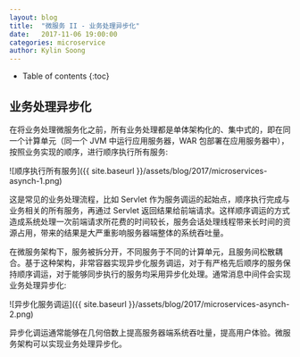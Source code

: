 ```yaml
---
layout: blog
title:  "微服务 II - 业务处理异步化"
date:   2017-11-06 19:00:00
categories: microservice
author: Kylin Soong
---
```


* Table of contents
{:toc}

## 业务处理异步化

在将业务处理微服务化之前，所有业务处理都是单体架构化的、集中式的，即在同一个计算单元（同一个 JVM 中运行应用服务器，WAR 包部署在应用服务器中），按照业务实现的顺序，进行顺序执行所有服务:

![顺序执行所有服务]({{ site.baseurl }}/assets/blog/2017/microservices-asynch-1.png)

这是常见的业务处理流程，比如 Servlet 作为服务调运的起始点，顺序执行完成与业务相关的所有服务，再通过 Servlet 返回结果给前端请求。这样顺序调运的方式造成系统处理一次前端请求所花费的时间较长，服务会话处理线程带来长时间的资源占用，带来的结果是大严重影响服务器端整体的系统吞吐量。

在微服务架构下，服务被拆分开，不同服务于不同的计算单元，且服务间松散耦合。基于这种架构，非常容器实现异步化服务调运，对于有严格先后顺序的服务保持顺序调运，对于能够同步执行的服务均采用异步化处理。通常消息中间件会实现业务处理异步化:

![异步化服务调运]({{ site.baseurl }}/assets/blog/2017/microservices-asynch-2.png)

异步化调运通常能够在几何倍数上提高服务器端系统吞吐量，提高用户体验。微服务架构可以实现业务处理异步化。

